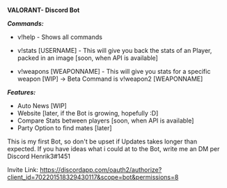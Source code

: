 **VALORANT- Discord Bot**
 

***Commands:***

- v!help - Shows all commands

- v!stats [USERNAME] - This will give you back the stats of an Player, packed in an image [soon, when API is available]

- v!weapons [WEAPONNAME] - This will give you stats for a specific weapon [WIP] -> Beta Command is v!weapon2 [WEAPONNAME]

***Features:***

- Auto News [WIP]
- Website [later, if the Bot is growing, hopefully :D]
- Compare Stats between players [soon, when API is available]
- Party Option to find mates [later]

This is my first Bot, so don't be upset if Updates takes longer than expected. If you have ideas what i could at to the Bot, write me an DM per Discord Henrik3#1451

Invite Link: https://discordapp.com/oauth2/authorize?client_id=702201518329430117&scope=bot&permissions=8
